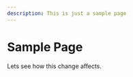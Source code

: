 ```yaml
---
description: This is just a sample page
---
```


# Sample Page

Lets  see how this change  affects.
